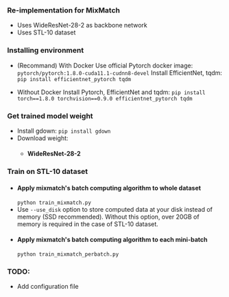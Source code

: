 ### Re-implementation for MixMatch

- Uses WideResNet-28-2 as backbone network
- Uses STL-10 dataset

### Installing environment

- (Recommand) With Docker
Use official Pytorch docker image: `pytorch/pytorch:1.8.0-cuda11.1-cudnn8-devel`
Install EfficientNet, tqdm: `pip install efficientnet_pytorch tqdm`

- Without Docker
Install Pytorch, EfficientNet and tqdm: `pip install torch==1.8.0 torchvision==0.9.0 efficientnet_pytorch tqdm`

### Get trained model weight

- Install gdown: `pip install gdown`
- Download weight:
    - #### WideResNet-28-2


### Train on STL-10 dataset
- #### Apply mixmatch's batch computing algorithm to whole dataset  
    `python train_mixmatch.py`  
- Use `--use_disk` option to store computed data at your disk instead of memory (SSD recommended). Without this option, over 20GB of memory is required in the case of STL-10 dataset.  
- #### Apply mixmatch's batch computing algorithm to each mini-batch  
    `python train_mixmatch_perbatch.py`

### TODO:
- Add configuration file